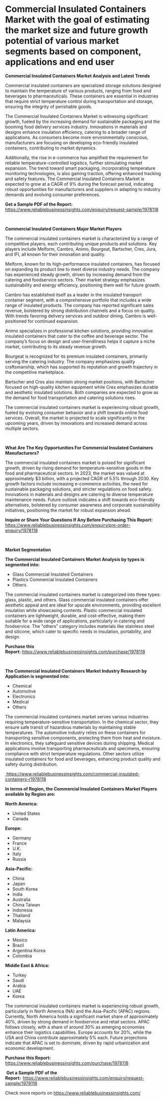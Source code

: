 <p><h1>Commercial Insulated Containers Market with the goal of estimating the market size and future growth potential of various market segments based on component, applications and end user</h1></p><p><strong>Commercial Insulated Containers Market Analysis and Latest Trends</strong></p>
<p><p>Commercial insulated containers are specialized storage solutions designed to maintain the temperature of various products, ranging from food and beverages to pharmaceuticals. These containers are essential in industries that require strict temperature control during transportation and storage, ensuring the integrity of perishable goods.</p><p>The Commercial Insulated Containers Market is witnessing significant growth, fueled by the increasing demand for sustainable packaging and the booming food delivery services industry. Innovations in materials and designs enhance insulation efficiency, catering to a broader range of applications. As consumers become more environmentally conscious, manufacturers are focusing on developing eco-friendly insulated containers, contributing to market dynamics.</p><p>Additionally, the rise in e-commerce has amplified the requirement for reliable temperature-controlled logistics, further stimulating market expansion. The trend toward smart packaging, incorporating temperature monitoring technologies, is also gaining traction, offering enhanced tracking and safety features. The Commercial Insulated Containers Market is expected to grow at a CAGR of 9% during the forecast period, indicating robust opportunities for manufacturers and suppliers in adapting to industry demands and evolving consumer preferences.</p></p>
<p><strong>Get a Sample PDF of the Report:&nbsp;</strong> <a href="https://www.reliablebusinessinsights.com/enquiry/request-sample/1978118?utm_campaign=2745&utm_medium=2&utm_source=Github&utm_content=ia&utm_term=01032025&utm_id=commercial-insulated-containers">https://www.reliablebusinessinsights.com/enquiry/request-sample/1978118</a></p>
<p>&nbsp;</p>
<p><strong>Commercial Insulated Containers Major Market Players</strong></p>
<p><p>The commercial insulated containers market is characterized by a range of competitive players, each contributing unique products and solutions. Key players include Melform, Cambro, Animo, Bourgeat, Bartscher, Cres, Jura, and IFI, all known for their innovation and quality.</p><p>Melform, known for its high-performance insulated containers, has focused on expanding its product line to meet diverse industry needs. The company has experienced steady growth, driven by increasing demand from the catering and foodservice sectors. Their market strategy emphasizes sustainability and energy efficiency, positioning them well for future growth.</p><p>Cambro has established itself as a leader in the insulated transport container segment, with a comprehensive portfolio that includes a wide range of insulated products. The company has reported significant sales revenue, bolstered by strong distribution channels and a focus on quality. With trends favoring delivery services and outdoor dining, Cambro is well-positioned for continued expansion.</p><p>Animo specializes in professional kitchen solutions, providing innovative insulated containers that cater to the coffee and beverage sector. The company’s focus on design and user-friendliness helps it capture a niche market, contributing to its steady revenue growth.</p><p>Bourgeat is recognized for its premium insulated containers, primarily serving the catering industry. The company emphasizes quality craftsmanship, which has supported its reputation and growth trajectory in the competitive marketplace.</p><p>Bartscher and Cres also maintain strong market positions, with Bartscher focused on high-quality kitchen equipment while Cres emphasizes durable and aesthetic insulated solutions. Both companies are expected to grow as the demand for food transportation and catering solutions rises.</p><p>The commercial insulated containers market is experiencing robust growth, fueled by evolving consumer behavior and a shift towards online food services. Overall, the market is projected to scale significantly in the upcoming years, driven by innovations and increased demand across multiple sectors.</p></p>
<p>&nbsp;</p>
<p><strong>What Are The Key Opportunities For Commercial Insulated Containers Manufacturers?</strong></p>
<p><p>The commercial insulated containers market is poised for significant growth, driven by rising demand for temperature-sensitive goods in the food and pharmaceutical sectors. In 2023, the market was valued at approximately $3 billion, with a projected CAGR of 5.5% through 2030. Key growth factors include increasing e-commerce activities, the need for sustainable packaging solutions, and stricter regulations on food safety. Innovations in materials and designs are catering to diverse temperature maintenance needs. Future outlook indicates a shift towards eco-friendly alternatives, bolstered by consumer awareness and corporate sustainability initiatives, positioning the market for robust expansion ahead.</p></p>
<p><strong>Inquire or Share Your Questions If Any Before Purchasing This Report:</strong> <a href="https://www.reliablebusinessinsights.com/enquiry/pre-order-enquiry/1978118?utm_campaign=2745&utm_medium=2&utm_source=Github&utm_content=ia&utm_term=01032025&utm_id=commercial-insulated-containers">https://www.reliablebusinessinsights.com/enquiry/pre-order-enquiry/1978118</a></p>
<p>&nbsp;</p>
<p><strong>Market Segmentation</strong></p>
<p><strong>The Commercial Insulated Containers Market Analysis by types is segmented into:</strong></p>
<p><ul><li>Glass Commercial Insulated Containers</li><li>Plastics Commercial Insulated Containers</li><li>Others</li></ul></p>
<p><p>The commercial insulated containers market is categorized into three types: glass, plastic, and others. Glass commercial insulated containers offer aesthetic appeal and are ideal for upscale environments, providing excellent insulation while showcasing contents. Plastic commercial insulated containers are lightweight, durable, and cost-effective, making them suitable for a wide range of applications, particularly in catering and foodservice. The "others" category includes materials like stainless steel and silicone, which cater to specific needs in insulation, portability, and design.</p></p>
<p><strong>Purchase this Report:&nbsp;</strong><a href="https://www.reliablebusinessinsights.com/purchase/1978118?utm_campaign=2745&utm_medium=2&utm_source=Github&utm_content=ia&utm_term=01032025&utm_id=commercial-insulated-containers">https://www.reliablebusinessinsights.com/purchase/1978118</a></p>
<p>&nbsp;</p>
<p><strong>The Commercial Insulated Containers Market Industry Research by Application is segmented into:</strong></p>
<p><ul><li>Chemical</li><li>Automotive</li><li>Electronics</li><li>Medical</li><li>Others</li></ul></p>
<p><p>The commercial insulated containers market serves various industries requiring temperature-sensitive transportation. In the chemical sector, they ensure safe transit of hazardous materials by maintaining stable temperatures. The automotive industry relies on these containers for transporting sensitive components, protecting them from heat and moisture. In electronics, they safeguard sensitive devices during shipping. Medical applications involve transporting pharmaceuticals and specimens, ensuring compliance with strict temperature regulations. Other sectors utilize insulated containers for food and beverages, enhancing product quality and safety during distribution.</p></p>
<p><a href="https://www.reliablebusinessinsights.com/commercial-insulated-containers-r1978118?utm_campaign=2745&utm_medium=2&utm_source=Github&utm_content=ia&utm_term=01032025&utm_id=commercial-insulated-containers">&nbsp;https://www.reliablebusinessinsights.com/commercial-insulated-containers-r1978118</a></p>
<p><strong>In terms of Region, the Commercial Insulated Containers Market Players available by Region are:</strong></p>
<p>
    <p> <strong> North America: </strong>
        <ul>
            <li>United States</li>
            <li>Canada</li>
        </ul>
        </p> 
    <p> <strong> Europe: </strong>
        <ul>
            <li>Germany</li>
            <li>France</li>
            <li>U.K.</li>
            <li>Italy</li>
            <li>Russia</li>
        </ul>
        </p> 
    <p> <strong> Asia-Pacific: </strong>
        <ul>
            <li>China</li>
            <li>Japan</li>
            <li>South Korea</li>
            <li>India</li>
            <li>Australia</li>
            <li>China Taiwan</li>
            <li>Indonesia</li>
            <li>Thailand</li>
            <li>Malaysia</li>
        </ul>
        </p> 
    <p> <strong> Latin America: </strong>
        <ul>
            <li>Mexico</li>
            <li>Brazil</li>
            <li>Argentina Korea</li>
            <li>Colombia</li>
        </ul>
        </p> 
    <p> <strong> Middle East & Africa: </strong>
        <ul>
            <li>Turkey</li>
            <li>Saudi</li>
            <li>Arabia</li>
            <li>UAE</li>
            <li>Korea</li>
        </ul>
    </p>
    </p>
<p><p>The commercial insulated containers market is experiencing robust growth, particularly in North America (NA) and the Asia-Pacific (APAC) regions. Currently, North America holds a significant market share of approximately 40%, driven by strong demand in foodservice and retail sectors. APAC follows closely, with a share of around 30% as emerging economies enhance their logistics capabilities. Europe accounts for 20%, while the USA and China contribute approximately 5% each. Future projections indicate that APAC is set to dominate, driven by rapid urbanization and economic development.</p></p>
<p><strong>Purchase this Report: </strong><a href="https://www.reliablebusinessinsights.com/purchase/1978118?utm_campaign=2745&utm_medium=2&utm_source=Github&utm_content=ia&utm_term=01032025&utm_id=commercial-insulated-containers">https://www.reliablebusinessinsights.com/purchase/1978118</a></p>
<p>&nbsp;<strong>Get a Sample PDF of the Report:&nbsp;&nbsp;</strong><a href="https://www.reliablebusinessinsights.com/enquiry/request-sample/1978118?utm_campaign=2745&utm_medium=2&utm_source=Github&utm_content=ia&utm_term=01032025&utm_id=commercial-insulated-containers">https://www.reliablebusinessinsights.com/enquiry/request-sample/1978118</a></p>
<p><strong></strong></p>
<p>Check more reports on <a href="https://www.reliablebusinessinsights.com/?utm_campaign=2745&utm_medium=2&utm_source=Github&utm_content=ia&utm_term=01032025&utm_id=commercial-insulated-containers">https://www.reliablebusinessinsights.com/</a></p>